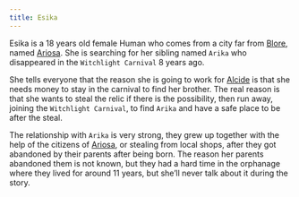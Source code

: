 ```yaml
---
title: Esika
---
```


Esika is a 18 years old female Human who comes from a city far from [Blore](/places/blore), named [Ariosa](/places/ariosa). She is searching for her sibling named `Arika` who disappeared in the `Witchlight Carnival` 8 years ago.

She tells everyone that the reason she is going to work for [Alcide](/npc/alcide) is that she needs money to stay in the carnival to find her brother. The real reason is that she wants to steal the relic if there is the possibility, then run away, joining the `Witchlight Carnival`, to find `Arika` and have a safe place to be after the steal.

The relationship with `Arika` is very strong, they grew up together with the help of the citizens of [Ariosa](/places/ariosa), or stealing from local shops, after they got abandoned by their parents after being born. The reason her parents abandoned them is not known, but they had a hard time in the orphanage where they lived for around 11 years, but she’ll never talk about it during the story.
